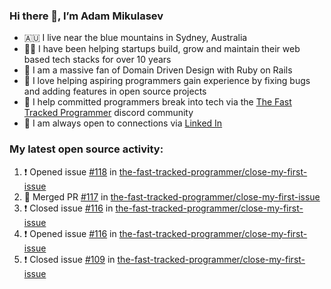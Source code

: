 ### Hi there 👋, I’m Adam Mikulasev

- 🇦🇺 I live near the blue mountains in Sydney, Australia
- 👨‍💻 I have been helping startups build, grow and maintain their web based tech stacks for over 10 years
- 💎 I am a massive fan of Domain Driven Design with Ruby on Rails
- 💞️ I love helping aspiring programmers gain experience by fixing bugs and adding features in open source projects
- 🌱 I help committed programmers break into tech via the [The Fast Tracked Programmer](https://discord.com/invite/VaH6yVGe53) discord community
- 🔗 I am always open to connections via [Linked In](https://www.linkedin.com/in/adam-mikulasev-32690591/)

### My latest open source activity:

<!--START_SECTION:activity-->
1. ❗️ Opened issue [#118](https://github.com/the-fast-tracked-programmer/close-my-first-issue/issues/118) in [the-fast-tracked-programmer/close-my-first-issue](https://github.com/the-fast-tracked-programmer/close-my-first-issue)
2. 🎉 Merged PR [#117](https://github.com/the-fast-tracked-programmer/close-my-first-issue/pull/117) in [the-fast-tracked-programmer/close-my-first-issue](https://github.com/the-fast-tracked-programmer/close-my-first-issue)
3. ❗️ Closed issue [#116](https://github.com/the-fast-tracked-programmer/close-my-first-issue/issues/116) in [the-fast-tracked-programmer/close-my-first-issue](https://github.com/the-fast-tracked-programmer/close-my-first-issue)
4. ❗️ Opened issue [#116](https://github.com/the-fast-tracked-programmer/close-my-first-issue/issues/116) in [the-fast-tracked-programmer/close-my-first-issue](https://github.com/the-fast-tracked-programmer/close-my-first-issue)
5. ❗️ Closed issue [#109](https://github.com/the-fast-tracked-programmer/close-my-first-issue/issues/109) in [the-fast-tracked-programmer/close-my-first-issue](https://github.com/the-fast-tracked-programmer/close-my-first-issue)
<!--END_SECTION:activity-->
